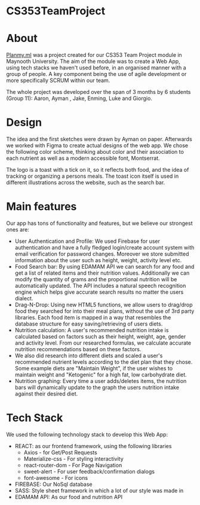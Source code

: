 
# CS353TeamProject
<h1>About</h1>
<a href="https://planmyml.firebaseapp.com/">Planmy.ml</a> was a project created for our CS353 Team Project module in Maynooth University. The aim of the module was to create a Web App, using tech stacks we haven't used before, in an organised manner with a group of people. A key component being the use of agile development or more specifically SCRUM within our team.

The whole project was developed over the span of 3 months by 6 students (Group 11): Aaron, Ayman , Jake, Enming, Luke and Giorgio.

<h1>Design</h1>
The idea and the first sketches were drawn by Ayman on paper. Afterwards we worked with Figma to create actual designs of the web app. We chose the following color scheme, thinking about color and their association to each nutrient as well as a modern accessible font, Montserrat.

The logo is a toast with a tick on it, so it reflects both food, and the idea of tracking or organizing a persons meals. The toast icon itself is used in different illustrations across the website, such as the search bar.

<h1>Main features</h1>
Our app has tons of functionality and features, but we believe our strongest ones are:
<ul>
<li>User Authentication and Profile: We used Firebase for user authentication and have a fully fledged login/create account system with email verification for password changes. Moreover we store submitted information about the user such as height, weight, activity level etc.
<li>Food Search bar: By using EDAMAM API we can search for any food and get a list of related items and their nutrition values. Additionally we can modify the quantity of grams and the proportional nutrition will be automatically updated. The API includes a natural speech recognition engine which helps give accurate search results no matter the users dialect.
<li>Drag-N-Drop: Using new HTML5 functions, we allow users to drag/drop food they searched for into their meal plans, without the use of 3rd party libraries. Each food item is mapped in a way that resembles the database structure for easy saving/retrieving of users diets.
<li>Nutrition calculation: A user's recommended nutrition intake is calculated based on factors such as their height, weight, age, gender and activity level. From our researched formulas, we calculate accurate nutrition recommendations based on these factors.
<li>We also did research into different diets and scaled a user's recommended nutrient levels according to the diet plan that they chose. Some example diets are "Maintain Weight", if the user wishes to maintain weight and "Ketogenic" for a high fat, low carbohydrate diet.
<li>Nutrition graphing: Every time a user adds/deletes items, the nutrition bars will dynamically update to the graph the users nutrition intake against their desired diet.
</ul>


<h1>Tech Stack</h1>
We used the following technology stack to develop this Web App:
<ul>
<li>REACT: as our frontend framework, using the following libraries
  <ul>
  <li>Axios - for Get/Post Requests
  <li>Materialize-css - For styling interactivity
  <li>react-router-dom - For Page Navigation
  <li>sweet-alert - For user feedback/confirmation dialogs
    <li>font-awesome - For icons</ul>
<li>FIREBASE: Our NoSql database
<li>SASS: Style sheet framework in which a lot of our style was made in
<li>EDAMAM API: As our food and nutrition API</ul>
